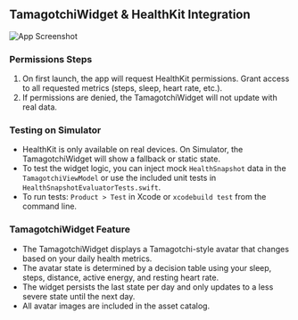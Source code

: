 ## TamagotchiWidget & HealthKit Integration
![App Screenshot](https://drive.google.com/uc?export=view&id=1mVdUDVqb4XaE1DsUxhP1NaSorHeWddA2)


### Permissions Steps
1. On first launch, the app will request HealthKit permissions. Grant access to all requested metrics (steps, sleep, heart rate, etc.).
2. If permissions are denied, the TamagotchiWidget will not update with real data.

### Testing on Simulator
- HealthKit is only available on real devices. On Simulator, the TamagotchiWidget will show a fallback or static state.
- To test the widget logic, you can inject mock `HealthSnapshot` data in the `TamagotchiViewModel` or use the included unit tests in `HealthSnapshotEvaluatorTests.swift`.
- To run tests: `Product > Test` in Xcode or `xcodebuild test` from the command line.

### TamagotchiWidget Feature
- The TamagotchiWidget displays a Tamagotchi-style avatar that changes based on your daily health metrics.
- The avatar state is determined by a decision table using your sleep, steps, distance, active energy, and resting heart rate.
- The widget persists the last state per day and only updates to a less severe state until the next day.
- All avatar images are included in the asset catalog. 
